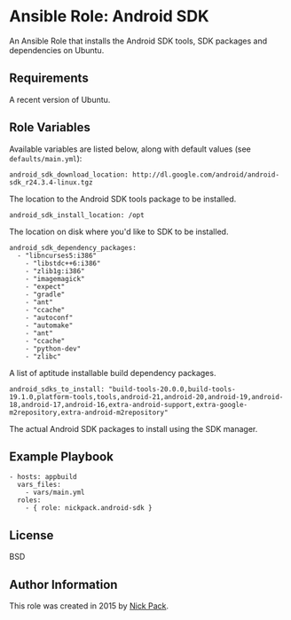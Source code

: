 # Ansible Role: Android SDK

An Ansible Role that installs the Android SDK tools, SDK packages and dependencies on Ubuntu.

## Requirements

A recent version of Ubuntu.

## Role Variables

Available variables are listed below, along with default values (see `defaults/main.yml`):

    android_sdk_download_location: http://dl.google.com/android/android-sdk_r24.3.4-linux.tgz

The location to the Android SDK tools package to be installed.

    android_sdk_install_location: /opt

The location on disk where you'd like to SDK to be installed.

    android_sdk_dependency_packages:
	  - "libncurses5:i386"
		- "libstdc++6:i386"
		- "zlib1g:i386"
		- "imagemagick"
		- "expect"
		- "gradle"
		- "ant"
		- "ccache"
		- "autoconf"
		- "automake"
		- "ant"
		- "ccache"
		- "python-dev"
		- "zlibc"

A list of aptitude installable build dependency packages.

    android_sdks_to_install: "build-tools-20.0.0,build-tools-19.1.0,platform-tools,tools,android-21,android-20,android-19,android-18,android-17,android-16,extra-android-support,extra-google-m2repository,extra-android-m2repository"

The actual Android SDK packages to install using the SDK manager.

## Example Playbook

    - hosts: appbuild
      vars_files:
        - vars/main.yml
      roles:
        - { role: nickpack.android-sdk }

## License

BSD

## Author Information

This role was created in 2015 by [Nick Pack](https://github.com/nickpack).
